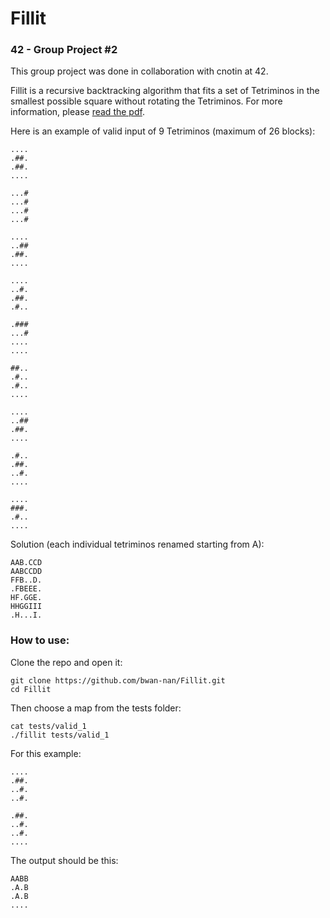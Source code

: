 Fillit
========
### 42 - Group Project #2

This group project was done in collaboration with cnotin at 42.

Fillit is a recursive backtracking algorithm that fits a set of Tetriminos in the smallest possible square without rotating the Tetriminos. For more information, please [read the pdf](https://github.com/bwan-nan/Fillit/blob/master/fillit.en.pdf).


Here is an example of valid input of 9 Tetriminos (maximum of 26 blocks):

```
....
.##.
.##.
....

...#
...#
...#
...#

....
..##
.##.
....

....
..#.
.##.
.#..

.###
...#
....
....

##..
.#..
.#..
....

....
..##
.##.
....

.#..
.##.
..#.
....

....
###.
.#..
....
```

Solution (each individual tetriminos renamed starting from A):
```
AAB.CCD
AABCCDD
FFB..D.
.FBEEE.
HF.GGE.
HHGGIII
.H...I.
```
### How to use:

Clone the repo and open it:

    git clone https://github.com/bwan-nan/Fillit.git
    cd Fillit
    
Then choose a map from the tests folder:

    cat tests/valid_1
    ./fillit tests/valid_1
    
For this example:

    ....
    .##.
    ..#.
    ..#.

    .##.
    ..#.
    ..#.
    ....
    
The output should be this:

    AABB
    .A.B
    .A.B
    ....
